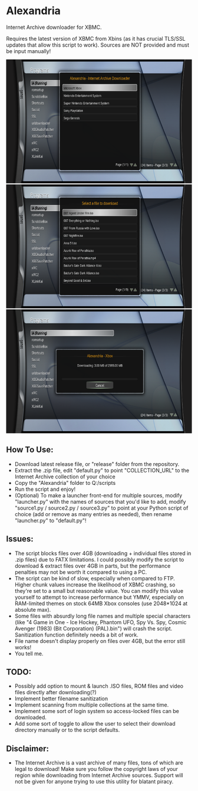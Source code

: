 # Alexandria
Internet Archive downloader for XBMC. 

Requires the latest version of XBMC from Xbins (as it has crucial TLS/SSL updates that allow this script to work). Sources are NOT provided and must be input manually!

![1](screenshots/1.bmp)
![2](screenshots/2.bmp)
![3](screenshots/3.bmp)

## How To Use:
- Download latest release file, or "release" folder from the repository.
- Extract the .zip file, edit "default.py" to point "COLLECTION_URL" to the Internet Archive collection of your choice 
- Copy the "Alexandria" folder to Q:/scripts
- Run the script and enjoy!
- (Optional) To make a launcher front-end for multiple sources, modify "launcher.py" with the names of sources that you'd like to add, modify "source1.py / source2.py / source3.py" to point at your Python script of choice (add or remove as many entries as needed), then rename "launcher.py" to "default.py"!

## Issues:
- The script blocks files over 4GB (downloading + individual files stored in .zip files) due to FATX limitations. I could possibly modify the script to download & extract files over 4GB in parts, but the performance penalties may not be worth it compared to using a PC.
- The script can be kind of slow, especially when compared to FTP. Higher chunk values increase the likelihood of XBMC crashing, so they're set to a small but reasonable value. You can modify this value yourself to attempt to increase performance but YMMV, especially on RAM-limited themes on stock 64MB Xbox consoles (use 2048*1024 at absolute max).
- Some files with absurdly long file names and multiple special characters (like "4 Game in One - Ice Hockey, Phantom UFO, Spy Vs. Spy, Cosmic Avenger (1983) (Bit Corporation) (PAL).bin") will crash the script. Sanitization function definitely needs a bit of work.
- File name doesn't display properly on files over 4GB, but the error still works!
- You tell me.

## TODO:
- Possibly add option to mount & launch .ISO files, ROM files and video files directly after downloading(?)
- Implement better filename sanitization
- Implement scanning from multiple collections at the same time.
- Implement some sort of login system so access-locked files can be downloaded.
- Add some sort of toggle to allow the user to select their download directory manually or to the script defaults.

## Disclaimer:
- The Internet Archive is a vast archive of many files, tons of which are legal to download! Make sure you follow the copyright laws of your region while downloading from Internet Archive sources. Support will not be given for anyone trying to use this utility for blatant piracy. 
